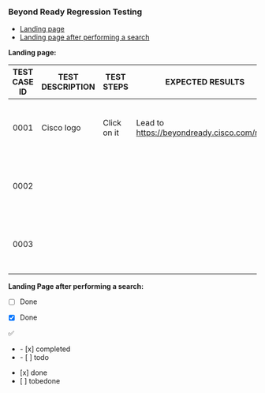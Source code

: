### Beyond Ready Regression Testing


- [Landing page](#landing-page-after-performing-a-search)
- [Landing page after performing a search](#landing-page-after-performing-a-search)

**Landing page:**

| TEST CASE ID  | TEST DESCRIPTION | TEST STEPS | EXPECTED RESULTS | TEST PERFORMED | PASS OR FAIL | COMMENTS |
| :-----------: | ---------------- | ---------- | ---------------- | :------------: | :----------: | -------- |
|     0001      |   Cisco logo    | Click on it |Lead to https://beyondready.cisco.com/ngap|                   | <ul><li>[x] pass</li><li>[ ] fail</li></ul> | |
|     0002      |                  |            |                  |       &check;  | <ul><li>[x] pass</li><li>[ ] fail</li></ul> |       |
|     0003      |                  |            |                  |                | <ul><li>[x] pass</li><li>[ ] fail</li></ul> |         |

 
**Landing Page after performing a search:**


  
  
  
  
  
  
- [ ] Done
- [x] Done

  
  
:white_check_mark:  
<ul><li>- [x] completed</li><li>- [ ] todo</li></ul>
<ul><li>[x] done</li><li>[ ] tobedone</li></ul>
